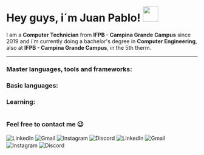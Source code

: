 <h1>Hey guys, i´m Juan Pablo! <img src="https://raw.githubusercontent.com/kaueMarques/kaueMarques/2fb7816ef328d8651d801d95a1cca164913e9a0c/hi.gif" width="40px"> </h1>

<p> I am a <strong>Computer Technician</strong> from <strong>IFPB - Campina Grande Campus</strong> since 2019 and i´m currently doing a bachelor's degree in <strong>Computer Engineering</strong>, also at <strong>IFPB - Campina Grande Campus</strong>, in the 5th therm. </p>

<hr>

<h3> Master languages, tools and frameworks: </h3>

<h3> Basic languages: </h3>

<h3> Learning: </h3>
<img align="center" alt="" src="">

<h3> Feel free to contact me 😉</h3>

<img align="center" alt="LinkedIn" src="https://img.shields.io/badge/LinkedIn-0077B5?style=for-the-badge&logo=linkedin&logoColor=white">
<img align="center" alt="Gmail" src="https://img.shields.io/badge/Gmail-D14836?style=for-the-badge&logo=gmail&logoColor=white">
<img align="center" alt="Instagram" src="https://img.shields.io/badge/Instagram-E4405F?style=for-the-badge&logo=instagram&logoColor=white">
<img align="center" alt="Discord" src="https://img.shields.io/badge/Discord-7289DA?style=for-the-badge&logo=discord&logoColor=white">
<img align="center" alt="LinkedIn" src="https://img.shields.io/badge/LinkedIn-0077B5?style=for-the-badge&logo=linkedin&logoColor=white">
<img align="center" alt="Gmail" src="https://img.shields.io/badge/Gmail-D14836?style=for-the-badge&logo=gmail&logoColor=white">
<img align="center" alt="Instagram" src="https://img.shields.io/badge/Instagram-E4405F?style=for-the-badge&logo=instagram&logoColor=white">
<img align="center" alt="Discord" src="https://img.shields.io/badge/Discord-7289DA?style=for-the-badge&logo=discord&logoColor=white">

<!---
juan-araujob/juan-araujob is a ✨ special ✨ repository because its `README.md` (this file) appears on your GitHub profile.
You can click the Preview link to take a look at your changes.
--->
